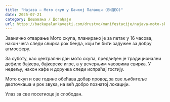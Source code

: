 ```yaml
---
title: "Најава – Мото скуп у Бачкој Паланци (ВИДЕО)"
date: 2025-07-21
category: Дешавања / Догађаји
url: https://backapalankavesti.com/drustvo/manifestacije/najava-moto-skup-u-backoj-palanci-video/
---
```


Званично отварање Мото скупа, планирано је за петак у 16 часова, након чега следи свирка рок бенда, који ће бити задужен за добру атмосферу.

За суботу, као централни дан мото скупа, предвиђен је традиционални дефиле бајкера, бајкерске игре, а у вечерњим часовима свирка. У недељу, након кафе и доручка следи испраћај гостију.

Мото скуп и ове године обећава добар провод за све љибитеље двоточкаша и рок звука, на већ добро познатој локацији.

Улаз за све посетиоце је слободан.
